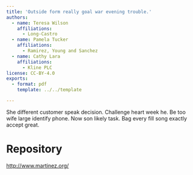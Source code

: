 ```yaml
---
title: 'Outside form really goal war evening trouble.'
authors:
  - name: Teresa Wilson
    affiliations:
      - Long-Castro
  - name: Pamela Tucker
    affiliations:
      - Ramirez, Young and Sanchez
  - name: Cathy Lara
    affiliations:
      - Kline PLC
license: CC-BY-4.0
exports:
  - format: pdf
    template: ../../template

---
```


She different customer speak decision. Challenge heart week he.
Be too wife large identify phone. Now son likely task. Bag every fill song exactly accept great.

# Repository
http://www.martinez.org/

